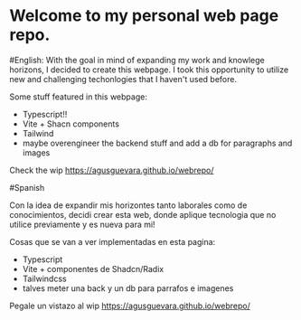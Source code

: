 # Welcome to my personal web page repo.

#English:
With the goal in mind of expanding my work and knowlege horizons, I decided to create this webpage. I took this opportunity to utilize new and challenging techonlogies that I haven't used before.

Some stuff featured in this webpage:

- Typescript!!
- Vite + Shacn components
- Tailwind
- maybe overengineer the backend stuff and add a db for paragraphs and images

Check the wip https://agusguevara.github.io/webrepo/

#Spanish

Con la idea de expandir mis horizontes tanto laborales como de conocimientos, decidi crear esta web, donde aplique tecnologia que no utilice previamente y es nueva para mi!

Cosas que se van a ver implementadas en esta pagina:

- Typescript
- Vite + componentes de Shadcn/Radix
- Tailwindcss
- talves meter una back y un db para parrafos e imagenes 

Pegale un vistazo al wip https://agusguevara.github.io/webrepo/
